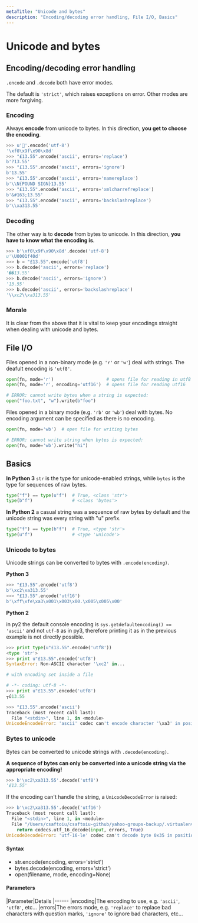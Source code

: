 ```yaml
---
metaTitle: "Unicode and bytes"
description: "Encoding/decoding error handling, File I/O, Basics"
---
```


# Unicode and bytes



## Encoding/decoding error handling


`.encode` and `.decode` both have error modes.

The default is `'strict'`, which raises exceptions on error. Other modes are more forgiving.

### Encoding

Always **encode** from unicode to bytes.  In this direction, **you get to choose the encoding**.

```py
>>> u'🐍'.encode('utf-8')
'\xf0\x9f\x90\x8d'
>>> "£13.55".encode('ascii', errors='replace')
b'?13.55'
>>> "£13.55".encode('ascii', errors='ignore')
b'13.55'
>>> "£13.55".encode('ascii', errors='namereplace')
b'\\N{POUND SIGN}13.55'
>>> "£13.55".encode('ascii', errors='xmlcharrefreplace')
b'&#163;13.55'
>>> "£13.55".encode('ascii', errors='backslashreplace')
b'\\xa313.55'

```

### Decoding

The other way is to **decode** from bytes to unicode.   In this direction, **you have to know what the encoding is**.

```py
>>> b'\xf0\x9f\x90\x8d'.decode('utf-8')
u'\U0001f40d'
>>> b = "£13.55".encode('utf8')
>>> b.decode('ascii', errors='replace')
'��13.55'
>>> b.decode('ascii', errors='ignore')
'13.55'
>>> b.decode('ascii', errors='backslashreplace')
'\\xc2\\xa313.55'

```

### Morale

It is clear from the above that it is vital to keep your encodings straight when dealing with unicode and bytes.



## File I/O


Files opened in a non-binary mode (e.g. `'r'` or `'w'`) deal with strings. The deafult encoding is `'utf8'`.

```py
open(fn, mode='r')                    # opens file for reading in utf8
open(fn, mode='r', encoding='utf16')  # opens file for reading utf16

# ERROR: cannot write bytes when a string is expected:
open("foo.txt", "w").write(b"foo")

```

Files opened in a binary mode (e.g. `'rb'` or `'wb'`) deal with bytes. No encoding argument can be specified as there is no encoding.

```py
open(fn, mode='wb')  # open file for writing bytes

# ERROR: cannot write string when bytes is expected:
open(fn, mode='wb').write("hi")

```



## Basics


**In Python 3** `str` is the type for unicode-enabled strings, while `bytes` is the type for sequences of raw bytes.

```py
type("f") == type(u"f")  # True, <class 'str'>
type(b"f")               # <class 'bytes'>

```

**In Python 2** a casual string was a sequence of raw bytes by default and the unicode string was every string with "u" prefix.

```py
type("f") == type(b"f")  # True, <type 'str'>
type(u"f")               # <type 'unicode'>

```

### Unicode to bytes

Unicode strings can be converted to bytes with `.encode(encoding)`.

**Python 3**

```py
>>> "£13.55".encode('utf8')
b'\xc2\xa313.55'
>>> "£13.55".encode('utf16')
b'\xff\xfe\xa3\x001\x003\x00.\x005\x005\x00'

```

**Python 2**

in py2 the default console encoding is `sys.getdefaultencoding() == 'ascii'` and not `utf-8` as in py3, therefore printing it as in the previous example is not directly possible.

```py
>>> print type(u"£13.55".encode('utf8'))
<type 'str'>
>>> print u"£13.55".encode('utf8')
SyntaxError: Non-ASCII character '\xc2' in...

# with encoding set inside a file

# -*- coding: utf-8 -*-
>>> print u"£13.55".encode('utf8')
┬ú13.55

```

```py
>>> "£13.55".encode('ascii')
Traceback (most recent call last):
  File "<stdin>", line 1, in <module>
UnicodeEncodeError: 'ascii' codec can't encode character '\xa3' in position 0: ordinal not in range(128)

```

### Bytes to unicode

Bytes can be converted to unicode strings with `.decode(encoding)`.

**A sequence of bytes can only be converted into a unicode string via the appropriate encoding!**

```py
>>> b'\xc2\xa313.55'.decode('utf8')
'£13.55'

```

If the encoding can't handle the string, a `UnicodeDecodeError` is raised:

```py
>>> b'\xc2\xa313.55'.decode('utf16')
Traceback (most recent call last):
  File "<stdin>", line 1, in <module>
  File "/Users/csaftoiu/csaftoiu-github/yahoo-groups-backup/.virtualenv/bin/../lib/python3.5/encodings/utf_16.py", line 16, in decode
    return codecs.utf_16_decode(input, errors, True)
UnicodeDecodeError: 'utf-16-le' codec can't decode byte 0x35 in position 6: truncated data

```



#### Syntax


- str.encode(encoding, errors='strict')
- bytes.decode(encoding, errors='strict')
- open(filename, mode, encoding=None)



#### Parameters


|Parameter|Details
|------
|encoding|The encoding to use, e.g. `'ascii'`, `'utf8'`, etc...
|errors|The errors mode, e.g. `'replace'` to replace bad characters with question marks, `'ignore'` to ignore bad characters, etc...

